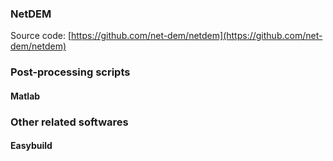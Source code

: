### NetDEM

Source code: [https://github.com/net-dem/netdem](https://github.com/net-dem/netdem)

### Post-processing scripts

#### Matlab

### Other related softwares

#### Easybuild